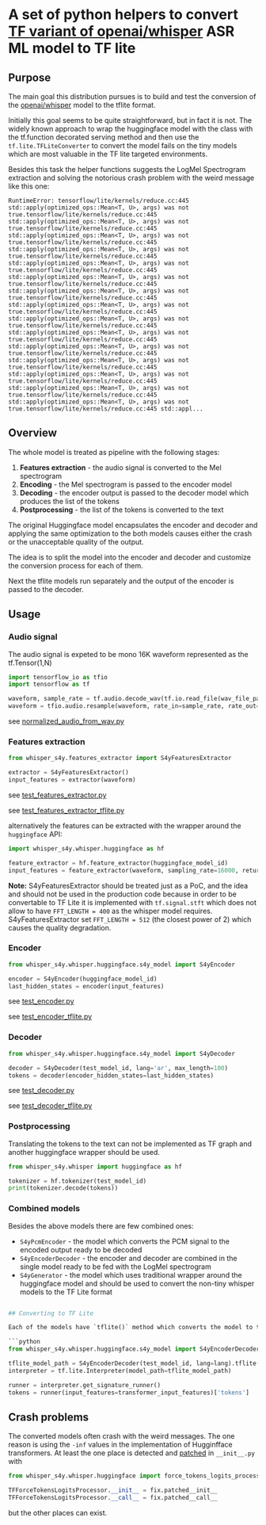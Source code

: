 # A set of python helpers to convert [TF variant of openai/whisper](https://huggingface.co/openai/whisper-base) ASR ML model to TF lite

## Purpose

The main goal this distribution pursues is to build and test the conversion of the
[openai/whisper](https://huggingface.co/openai/whisper-base) model to the tflite format.

Initially this goal seems to be quite straightforward, but in fact it is not. The widely known
approach to wrap the huggingface model with the class with the tf.function decorated serving method
and then use the `tf.lite.TFLiteConverter` to convert the model fails on the tiny models which are
most valuable in the TF lite targeted environments.

Besides this task the helper functions suggests the LogMel Spectrogram extraction and solving the notorious
crash problem with the weird message like this one:

```
RuntimeError: tensorflow/lite/kernels/reduce.cc:445 std::apply(optimized_ops::Mean<T, U>, args) was not true.tensorflow/lite/kernels/reduce.cc:445 std::apply(optimized_ops::Mean<T, U>, args) was not true.tensorflow/lite/kernels/reduce.cc:445 std::apply(optimized_ops::Mean<T, U>, args) was not true.tensorflow/lite/kernels/reduce.cc:445 std::apply(optimized_ops::Mean<T, U>, args) was not true.tensorflow/lite/kernels/reduce.cc:445 std::apply(optimized_ops::Mean<T, U>, args) was not true.tensorflow/lite/kernels/reduce.cc:445 std::apply(optimized_ops::Mean<T, U>, args) was not true.tensorflow/lite/kernels/reduce.cc:445 std::apply(optimized_ops::Mean<T, U>, args) was not true.tensorflow/lite/kernels/reduce.cc:445 std::apply(optimized_ops::Mean<T, U>, args) was not true.tensorflow/lite/kernels/reduce.cc:445 std::apply(optimized_ops::Mean<T, U>, args) was not true.tensorflow/lite/kernels/reduce.cc:445 std::apply(optimized_ops::Mean<T, U>, args) was not true.tensorflow/lite/kernels/reduce.cc:445 std::apply(optimized_ops::Mean<T, U>, args) was not true.tensorflow/lite/kernels/reduce.cc:445 std::apply(optimized_ops::Mean<T, U>, args) was not true.tensorflow/lite/kernels/reduce.cc:445 std::apply(optimized_ops::Mean<T, U>, args) was not true.tensorflow/lite/kernels/reduce.cc:445 std::apply(optimized_ops::Mean<T, U>, args) was not true.tensorflow/lite/kernels/reduce.cc:445 std::apply(optimized_ops::Mean<T, U>, args) was not true.tensorflow/lite/kernels/reduce.cc:445 std::appl...
```

## Overview

The whole model is treated as pipeline with the following stages:

1. **Features extraction** - the audio signal is converted to the Mel spectrogram
2. **Encoding** - the Mel spectrogram is passed to the encoder model
3. **Decoding** - the encoder output is passed to the decoder model which produces the list of the tokens
4. **Postprocessing** - the list of the tokens is converted to the text

The original Huggingface model encapsulates the encoder and decoder and applying the same optimization to the both
models causes either the crash or the unacceptable quality of the output.

The idea is to split the model into the encoder and decoder and customize the conversion process for each of them.

Next the tflite models run separately and the output of the encoder is passed to the decoder.

## Usage

### Audio signal

The audio signal is expeted to be mono 16K waveform represented as the tf.Tensor(1,N)

```python
import tensorflow_io as tfio
import tensorflow as tf

waveform, sample_rate = tf.audio.decode_wav(tf.io.read_file(wav_file_path))
waveform = tfio.audio.resample(waveform, rate_in=sample_rate, rate_out=16000)
```

see [normalized_audio_from_wav.py](https://github.com/s4ysolutions/whisper-s4y/blob/e4bef88943c00e7c2b111738c1c79caa809d16b7/tests/__init__.py#L86)

### Features extraction

```python
from whisper_s4y.features_extractor import S4yFeaturesExtractor

extractor = S4yFeaturesExtractor()
input_features = extractor(waveform)
```

see [test_features_extractor.py](./tests/units/test_features_extractor.py)

see [test_features_extractor_tflite.py](tests/units/test_features_extractor_tflite.py)

alternatively the features can be extracted with the wrapper around the `huggingface` API:

```python
import whisper_s4y.whisper.huggingface as hf

feature_extractor = hf.feature_extractor(huggingface_model_id)
input_features = feature_extractor(waveform, sampling_rate=16000, return_tensors="tf")["input_features"]
```

**Note:** S4yFeaturesExtractor should be treated just as a PoC, and the idea and should not be used in the
production code because in order to be convertable to TF Lite it is implemented with `tf.signal.stft` which does not
allow to have `FFT_LENGTH = 400` as the whisper model requires. S4yFeaturesExtractor set `FFT_LENGTH = 512`
(the closest power of 2) which causes the quality degradation.

### Encoder

```python
from whisper_s4y.whisper.huggingface.s4y_model import S4yEncoder

encoder = S4yEncoder(huggingface_model_id)
last_hidden_states = encoder(input_features)
```

see [test_encoder.py](./tests/units/test_encoder.py)

see [test_encoder_tflite.py](tests/units/test_encoder_tflite.py)

### Decoder

```python
from whisper_s4y.whisper.huggingface.s4y_model import S4yDecoder

decoder = S4yDecoder(test_model_id, lang='ar', max_length=100)
tokens = decoder(encoder_hidden_states=last_hidden_states)
```

see [test_decoder.py](./tests/units/test_decoder.py)

see [test_decoder_tflite.py](tests/units/test_decoder_tflite.py)

### Postprocessing

Translating the tokens to the text can not be implemented as TF graph and another huggingface wrapper should be used.

```python
from whisper_s4y.whisper import huggingface as hf

tokenizer = hf.tokenizer(test_model_id)
print(tokenizer.decode(tokens))
```

### Combined models

Besides the above models there are few combined ones:

- `S4yPcmEncoder` - the model which converts the PCM signal to the encoded output ready to be decoded
- `S4yEncoderDecoder` - the encoder and decoder are combined in the single model ready to be fed with the LogMel
  spectrogram
- `S4yGenerator` - the model which uses traditional wrapper around the huggingface model and should be used to convert
  the non-tiny whisper models to the TF Lite format 

```python

## Converting to TF Lite

Each of the models have `tflite()` method which converts the model to the TF Lite format and saves it to the file.

```python
from whisper_s4y.whisper.huggingface.s4y_model import S4yEncoderDecoder

tflite_model_path = S4yEncoderDecoder(test_model_id, lang=lang).tflite(log=test_log, optimize=optimize)
interpreter = tf.lite.Interpreter(model_path=tflite_model_path)

runner = interpreter.get_signature_runner()
tokens = runner(input_features=transformer_input_features)['tokens']
```

## Crash problems

The converted models often crash with the weird messages. The one reason is using the `-inf` values in the
implementation of Hugginfface transformers. At least the one place is detected and [patched](https://github.com/s4ysolutions/whisper-s4y/blob/e4bef88943c00e7c2b111738c1c79caa809d16b7/src/whisper_s4y/whisper/huggingface/__init__.py#L8) in `__init__.py`
with 

```python
from whisper_s4y.whisper.huggingface import force_tokens_logits_processor_fix as fix

TFForceTokensLogitsProcessor.__init__ = fix.patched__init__
TFForceTokensLogitsProcessor.__call__ = fix.patched__call__
```

but the other places can exist.
